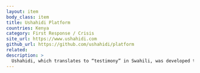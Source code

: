 ```yaml
---
layout: item
body_class: item
title: Ushahidi Platform
countries: Kenya
category: First Response / Crisis
site_url: https://www.ushahidi.com
github_url: https://github.com/ushahidi/platform
related: 
description: >
  Ushahidi, which translates to “testimony” in Swahili, was developed to map reports of violence in Kenya after the post-election violence in 2008.
---
```

